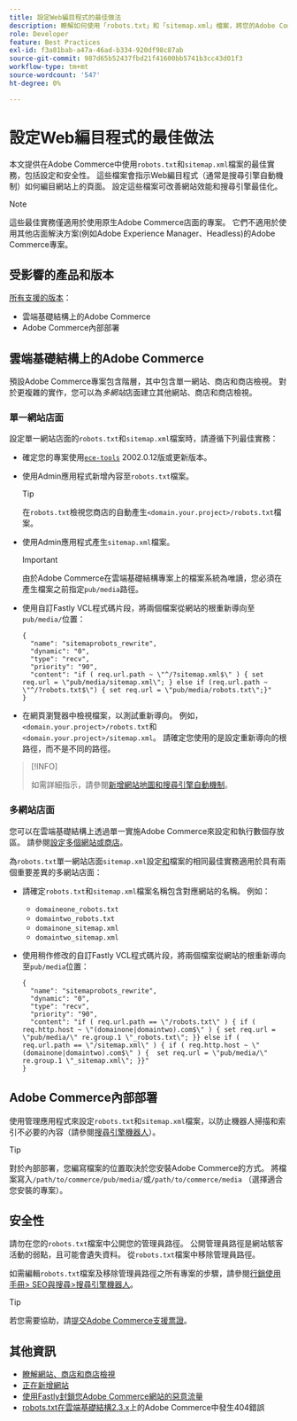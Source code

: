 ```yaml
---
title: 設定Web編目程式的最佳做法
description: 瞭解如何使用「robots.txt」和「sitemap.xml」檔案，將您的Adobe Commerce網站相關指示傳遞給網頁編目程式。
role: Developer
feature: Best Practices
exl-id: f3a81bab-a47a-46ad-b334-920df98c87ab
source-git-commit: 987d65b52437fbd21f41600bb5741b3cc43d01f3
workflow-type: tm+mt
source-wordcount: '547'
ht-degree: 0%

---
```



# 設定Web編目程式的最佳做法

本文提供在Adobe Commerce中使用`robots.txt`和`sitemap.xml`檔案的最佳實務，包括設定和安全性。 這些檔案會指示Web編目程式（通常是搜尋引擎自動機制）如何編目網站上的頁面。 設定這些檔案可改善網站效能和搜尋引擎最佳化。

>[!NOTE]
>
>這些最佳實務僅適用於使用原生Adobe Commerce店面的專案。 它們不適用於使用其他店面解決方案(例如Adobe Experience Manager、Headless)的Adobe Commerce專案。

## 受影響的產品和版本

[所有支援的版本](../../../release/versions.md)：

- 雲端基礎結構上的Adobe Commerce
- Adobe Commerce內部部署

## 雲端基礎結構上的Adobe Commerce

預設Adobe Commerce專案包含階層，其中包含單一網站、商店和商店檢視。 對於更複雜的實作，您可以為&#x200B;_多網站_&#x200B;店面建立其他網站、商店和商店檢視。

### 單一網站店面

設定單一網站店面的`robots.txt`和`sitemap.xml`檔案時，請遵循下列最佳實務：

- 確定您的專案使用[`ece-tools`](https://experienceleague.adobe.com/en/docs/commerce-cloud-service/user-guide/release-notes/ece-tools-package) 2002.0.12版或更新版本。
- 使用Admin應用程式新增內容至`robots.txt`檔案。

  >[!TIP]
  >
  >在`robots.txt`檢視您商店的自動產生`<domain.your.project>/robots.txt`檔案。

- 使用Admin應用程式產生`sitemap.xml`檔案。

  >[!IMPORTANT]
  >
  >由於Adobe Commerce在雲端基礎結構專案上的檔案系統為唯讀，您必須在產生檔案之前指定`pub/media`路徑。

- 使用自訂Fastly VCL程式碼片段，將兩個檔案從網站的根重新導向至`pub/media/`位置：

  ```vcl
  {
    "name": "sitemaprobots_rewrite",
    "dynamic": "0",
    "type": "recv",
    "priority": "90",
    "content": "if ( req.url.path ~ \"^/?sitemap.xml$\" ) { set req.url = \"pub/media/sitemap.xml\"; } else if (req.url.path ~ \"^/?robots.txt$\") { set req.url = \"pub/media/robots.txt\";}"
  }
  ```

- 在網頁瀏覽器中檢視檔案，以測試重新導向。 例如，`<domain.your.project>/robots.txt`和`<domain.your.project>/sitemap.xml`。 請確定您使用的是設定重新導向的根路徑，而不是不同的路徑。

>[!INFO]
>
>如需詳細指示，請參閱[新增網站地圖和搜尋引擎自動機制](https://experienceleague.adobe.com/en/docs/commerce-cloud-service/user-guide/configure-store/robots-sitemap)。


### 多網站店面

您可以在雲端基礎結構上透過單一實施Adobe Commerce來設定和執行數個存放區。 請參閱[設定多個網站或商店](https://experienceleague.adobe.com/en/docs/commerce-cloud-service/user-guide/configure-store/multiple-sites)。

為`robots.txt`單一網站店面`sitemap.xml`設定[和](#single-site-storefronts)檔案的相同最佳實務適用於具有兩個重要差異的多網站店面：

- 請確定`robots.txt`和`sitemap.xml`檔案名稱包含對應網站的名稱。 例如：
   - `domaineone_robots.txt`
   - `domaintwo_robots.txt`
   - `domainone_sitemap.xml`
   - `domaintwo_sitemap.xml`

- 使用稍作修改的自訂Fastly VCL程式碼片段，將兩個檔案從網站的根重新導向至`pub/media`位置：

  ```vcl
  {
    "name": "sitemaprobots_rewrite",
    "dynamic": "0",
    "type": "recv",
    "priority": "90",
    "content": "if ( req.url.path == \"/robots.txt\" ) { if ( req.http.host ~ \"(domainone|domaintwo).com$\" ) { set req.url = \"pub/media/\" re.group.1 \"_robots.txt\"; }} else if ( req.url.path == \"/sitemap.xml\" ) { if ( req.http.host ~ \"(domainone|domaintwo).com$\" ) {  set req.url = \"pub/media/\" re.group.1 \"_sitemap.xml\"; }}"
  }
  ```

## Adobe Commerce內部部署

使用管理應用程式來設定`robots.txt`和`sitemap.xml`檔案，以防止機器人掃描和索引不必要的內容（請參閱[搜尋引擎機器人](https://experienceleague.adobe.com/docs/commerce-admin/marketing/seo/seo-overview.html#search-engine-robots)）。

>[!TIP]
>
>對於內部部署，您編寫檔案的位置取決於您安裝Adobe Commerce的方式。 將檔案寫入`/path/to/commerce/pub/media/`或`/path/to/commerce/media` （選擇適合您安裝的專案）。

## 安全性

請勿在您的`robots.txt`檔案中公開您的管理員路徑。 公開管理員路徑是網站駭客活動的弱點，且可能會遺失資料。 從`robots.txt`檔案中移除管理員路徑。

如需編輯`robots.txt`檔案及移除管理員路徑之所有專案的步驟，請參閱[行銷使用手冊> SEO與搜尋>搜尋引擎機器人](https://experienceleague.adobe.com/docs/commerce-admin/marketing/seo/seo-overview.html#search-engine-robots)。

>[!TIP]
>
>若您需要協助，請[提交Adobe Commerce支援票證](https://experienceleague.adobe.com/docs/commerce-knowledge-base/kb/help-center-guide/magento-help-center-user-guide.html#submit-ticket)。

## 其他資訊

- [瞭解網站、商店和商店檢視](https://experienceleague.adobe.com/en/docs/commerce-cloud-service/user-guide/configure-store/best-practices)
- [正在新增網站](https://experienceleague.adobe.com/en/docs/commerce-admin/stores-sales/site-store/stores#add-websites)
- [使用Fastly封鎖您Adobe Commerce網站的惡意流量](https://experienceleague.adobe.com/en/docs/commerce-cloud-service/user-guide/cdn/custom-vcl-snippets/fastly-vcl-blocking)
- [robots.txt在雲端基礎結構2.3.x](https://experienceleague.adobe.com/docs/commerce-knowledge-base/kb/troubleshooting/miscellaneous/robots.txt-gives-404-error-magento-commerce-cloud-2.3.x.html)上的Adobe Commerce中發生404錯誤
